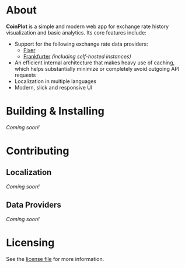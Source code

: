 # About

**CoinPlot** is a simple and modern web app for exchange rate history visualization and basic analytics.
Its core features include:

* Support for the following exchange rate data providers:
    * [Fixer](https://fixer.io/)
    * [Frankfurter](https://www.frankfurter.app/) *(including self-hosted instances)*
* An efficient internal architecture that makes heavy use of caching,
  which helps substantially minimize or completely avoid outgoing API requests
* Localization in multiple languages
* Modern, slick and responsive UI

# Building & Installing

*Coming soon!*

# Contributing

## Localization

*Coming soon!*

## Data Providers

*Coming soon!*

# Licensing

See the [license file](LICENSE) for more information.
